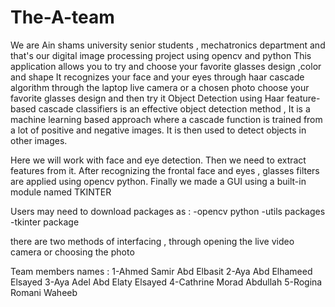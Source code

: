 # The-A-team
We are Ain shams university senior students , mechatronics department and that's our digital image processing project using opencv and python 
This application allows you to try and choose your favorite glasses design ,color and shape 
It recognizes your face and your eyes through haar cascade algorithm through the laptop live camera or a chosen photo 
choose your favorite glasses design and then try it
Object Detection using Haar feature-based cascade classifiers is an effective object detection method , It is a machine learning based approach where a cascade function is trained from a lot of positive and negative images. It is then used to detect objects in other images.

Here we will work with face and eye detection. Then we need to extract features from it. After recognizing the frontal face and eyes , glasses filters are applied using opencv python. Finally we made a GUI using a built-in module named TKINTER

Users may need to download packages as : -opencv python 
                                         -utils packages
                                         -tkinter package 

there are two methods of interfacing , through opening the live video camera or choosing the photo

 
Team members names :
1-Ahmed Samir Abd Elbasit 
2-Aya Abd Elhameed Elsayed 
3-Aya Adel Abd Elaty Elsayed 
4-Cathrine Morad Abdullah
5-Rogina Romani Waheeb 
